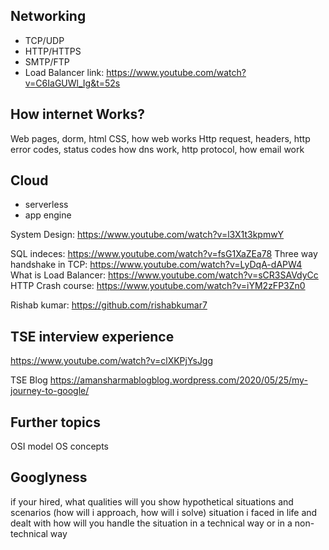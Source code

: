 ## Networking
- TCP/UDP
- HTTP/HTTPS
- SMTP/FTP
- Load Balancer
link: https://www.youtube.com/watch?v=C6IaGUWl_Ig&t=52s

## How internet Works?
Web pages, dorm, html CSS, how web works
Http request, headers, http error codes, status codes
how dns work, http protocol, how email work

## Cloud
- serverless
- app engine

System Design: https://www.youtube.com/watch?v=l3X1t3kpmwY

SQL indeces: https://www.youtube.com/watch?v=fsG1XaZEa78
Three way handshake in TCP: https://www.youtube.com/watch?v=LyDqA-dAPW4
What is Load Balancer: https://www.youtube.com/watch?v=sCR3SAVdyCc
HTTP Crash course: https://www.youtube.com/watch?v=iYM2zFP3Zn0

Rishab kumar: https://github.com/rishabkumar7

## TSE interview experience
https://www.youtube.com/watch?v=clXKPjYsJgg

TSE Blog
https://amansharmablogblog.wordpress.com/2020/05/25/my-journey-to-google/

## Further topics
OSI model
OS concepts

## Googlyness
if your hired, what qualities will you show
hypothetical situations and scenarios (how will i approach, how will i solve)
situation i faced in life and dealt with 
how will you handle the situation in a technical way or in a non-technical way